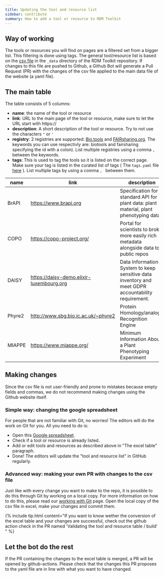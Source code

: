 ```yaml
---
title: Updating the tool and resource list
sidebar: contribute
summary: How to add a tool or resource to RDM Toolkit
---
```


## Way of working

The tools or resources you will find on pages are a filtered set from a bigger list. This filtering is done using tags. The general tool/resource list is based on the [csv file](https://github.com/elixir-europe/rdm-toolkit/blob/master/_data/main_tool_and_resource_list.csv) in the `_data` directory of the RDM Toolkit repository. If changes to this file are pushed to Github, a Github Bot will generate a Pull Request (PR) with the changes of the csv file applied to the main data file of the website (a yaml file).

## The main table


The table consists of 5 columns:
- **name**: the name of the tool or resource
- **link**: URL to the main page of the tool or resource, make sure to let the URL start with https://
- **description**: A short description of the tool or resource. Try to not use the characters `"` or `'` 
- **registry**: 2 registries are supported: [Bio.tools](https://bio.tools) and [FAIRsharing.org](https://fairsharing.org/). The keywords you can use respectivly are: biotools and fairsharing specifying the id with a colon). List multiple registries using a comma `, ` between the keywords. 
- **tags**: This is used to tag the tools so it is listed on the correct page. Make sure your tag is listed in the curated list of tags ( The `tags.yaml` file [here](https://github.com/elixir-europe/rdm-toolkit/blob/master/_data/tags.yml) ). List multiple tags by using a comma `, ` between them.

| name   	| link                                     	| description                                                                                         	| registry           	| tags             	|
|--------	|------------------------------------------	|-----------------------------------------------------------------------------------------------------	|--------------------	|------------------	|
| BrAPI  	| https://www.brapi.org                    	| Specification for a standard API for plant data: plant material, plant phenotyping data             	|                    	| share            	|
| COPO   	| https://copo-project.org/                	| Portal for scientists to broker more easily rich metadata alongside data to public repos            	|                    	| share            	|
| DAISY  	| https://daisy-demo.elixir-luxembourg.org 	| Data Information System to keep sensitive data inventory and meet GDPR accountability requirement.  	| biotools:DAISY     	| plan, collect    	|
| Phyre2 	| http://www.sbg.bio.ic.ac.uk/~phyre2      	| Protein Homology/analogY Recognition Engine                                                         	| biotools:phyre     	| process, analyse 	|
| MIAPPE 	| https://www.miappe.org/                  	| Minimum Information About a Plant Phenotyping Experiment                                            	| fairsharing:nd9ce9 	| standard         	|


## Making changes

Since the csv file is not user-friendly and prone to mistakes because empty fields and commas, we do not recommend making changes using the Github website itself. 

### Simple way: changing the google spreadsheet

For people that are not familiar with Git, no worries! The editors will do the work on Git for you. All you need to do is:
- Open this [Google spreadsheet](https://docs.google.com/spreadsheets/d/16RESor_qQ_ygI0lQYHR23kbZJUobOWZUbOwhJbLptDE/edit?usp=sharing).
- Check if a tool or resource is already listed.
- Add or edit tools and resources as described above in "The excel table" paragraph.
- Done! The editors will update the "tool and resource list" in GitHub regularly.

### Advanced way: making your own PR with changes to the csv file

Just like with every change you want to make to the repo, it is possible to do this through Git by working on a local copy. For more information on how to do this, please read our [working with Git](working_with_git) page. Open the local copy of the csv file in excel, make your changes and commit them.

{% include tip.html content="If you want to know wether the conversion of the excel table and your changes are successful, check out the github action check in the PR named 'Validating the tool and resource table / build' " %}


## Let the bot do the rest
If the PR containing the changes to the excel table is merged, a PR will be opened by github-actions. Please check that the changes this PR proposes to the yaml file are in line with what you want to have changed.
